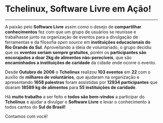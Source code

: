 # Tchelinux, Software Livre em Ação!

---

A paixão pelo **Software Livre** assim como o desejo de **compartilhar conhecimentos** fez com que um grupo de usuários se reunisse e trabalhasse junto na organização de eventos para a divulgação de ferramentas e da filosofia _open source_ em **instituições educacionais do Rio Grande do Sul**. Aproveitando a ideia de voluntariado, o grupo decidiu que os **eventos seriam sempre gratuitos**, porém os **participantes são encorajados a doar 2kg de alimentos não-perecíveis**, que são **encaminhados a instituições de caridade** da cidade onde ocorre o evento.  

Desde **Outubro de 2006** o **Tchelinux** realizou **103 eventos** em **22** com o auxílio de **milhares de voluntários**, que ajudaram na organização e apresentando **1658 palestras** foram assistidas por **12934 participantes** que doaram **18589 kg de alimentos** para **55 instituições de caridade**.  

Há **muito trabalho** a ser feito e **todos são bem-vindos** a participar do **Tchelinux** e ajudar a divulgar o **Software Livre** e levar o conhecimento à todos cantos do **Sul do Brasil!**  

Contamos com você!